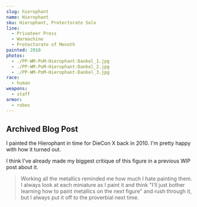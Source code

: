 ```yaml
---
slug: hierophant
name: Hierophant
sku: Hierophant, Protectorate Solo
line:
  - Privateer Press
  - Warmachine
  - Protectorate of Menoth
painted: 2010
photos:
  - ./PP-WM-PoM-Hierophant-Dankel_1.jpg
  - ./PP-WM-PoM-Hierophant-Dankel_2.jpg
  - ./PP-WM-PoM-Hierophant-Dankel_3.jpg
race:
  - human
weapons:
  - staff
armor:
  - robes
---
```


## Archived Blog Post

I painted the Hierophant in time for DieCon X back in 2010. I'm pretty happy with how it turned out.

I think I've already made my biggest critique of this figure in a previous WIP post about it.

> Working all the metallics reminded me how much I hate painting them. I always look at each miniature as I paint it and think "I'll just bother learning how to paint metallics on the next figure" and rush through it, but I always put it off to the proverbial next time.
